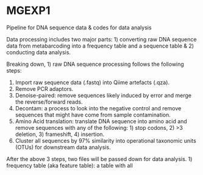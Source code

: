 # MGEXP1
Pipeline for DNA sequence data &amp; codes for data analysis 


Data processing includes two major parts: 1) converting raw DNA sequence data from metabarcoding into a frequency table and a sequence table & 2) conducting data analysis.

Breaking down, 1) raw DNA sequence processing follows the following steps:
1. Import raw sequence data (.fastq) into Qiime artefacts (.qza).
2. Remove PCR adaptors.
3. Denoise-paired: remove sequences likely induced by error and merge the reverse/forward reads.
4. Decontam: a process to look into the negative control and remove sequences that might have come from sample contamination.
5. Amino Acid translation: translate DNA sequence into amino acid and remove sequences with any of the following: 1) stop codons, 2) >3 deletion, 3) frameshift, 4) insertion.
6. Cluster all sequences by 97% similarity into operational taxonomic units (OTUs) for downstream data analysis. 

After the above 3 steps, two files will be passed down for data analysis. 1) frequency table (aka feature table): a table with all 
